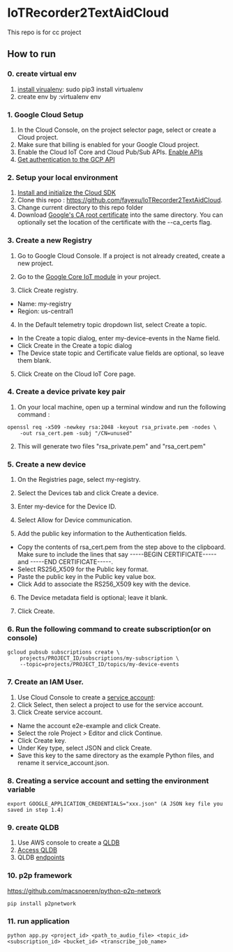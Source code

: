 # IoTRecorder2TextAidCloud
This repo is for cc project

## How to run

### 0. create virtual env
1. [install virualenv](https://virtualenv.pypa.io/en/latest/installation.html "Title"): sudo pip3 install virtualenv
2. create env by :virtualenv env

### 1. Google Cloud Setup
1. In the Cloud Console, on the project selector page, select or create a Cloud project.
2. Make sure that billing is enabled for your Google Cloud project.
3. Enable the Cloud IoT Core and Cloud Pub/Sub APIs. [Enable APIs](https://console.cloud.google.com/flows/enableapi?apiid=cloudiot.googleapis.com,pubsub&_ga=2.87379615.606901808.1589575300-1724261215.1588892683 "Title")
4. [Get authentication to the GCP API](https://cloud.google.com/docs/authentication/getting-started "Title")
### 2. Setup your local environment

1. [Install and initialize the Cloud SDK](https://cloud.google.com/sdk/docs/ "Title")
2. Clone this repo : https://github.com/fayexu/IoTRecorder2TextAidCloud. 
3. Change current directory to this repo folder
4. Download [Google's CA root certificate](https://pki.goog/roots.pem "Title") into the same directory. You can optionally set the location of the certificate with the --ca_certs flag.

### 3. Create a new Registry
1. Go to Google Cloud Console. If a project is not already created, create a new project.

2. Go to the [Google Core IoT module](https://console.cloud.google.com/iot?_ga=2.52683439.606901808.1589575300-1724261215.1588892683 "Title") in your project. 

3. Click Create registry.
* Name: my-registry
* Region: us-central1
4.  In the Default telemetry topic dropdown list, select Create a topic.
* In the Create a topic dialog, enter my-device-events in the Name field.
* Click Create in the Create a topic dialog
* The Device state topic and Certificate value fields are optional, so leave them blank.
5. Click Create on the Cloud IoT Core page.

### 4. Create a device private key pair
1. On your local machine, open up a terminal window and run the following command : 
```shell
openssl req -x509 -newkey rsa:2048 -keyout rsa_private.pem -nodes \
    -out rsa_cert.pem -subj "/CN=unused"
```

2. This will generate two files "rsa_private.pem" and "rsa_cert.pem"

### 5. Create a new device
1. On the Registries page, select my-registry.

2. Select the Devices tab and click Create a device.

3. Enter my-device for the Device ID.

4. Select Allow for Device communication.

5. Add the public key information to the Authentication fields.

* Copy the contents of rsa_cert.pem from the step above to the clipboard. Make sure to include the lines that say -----BEGIN CERTIFICATE----- and -----END CERTIFICATE-----.
* Select RS256_X509 for the Public key format.
* Paste the public key in the Public key value box.
* Click Add to associate the RS256_X509 key with the device.
6. The Device metadata field is optional; leave it blank.

7. Click Create.


### 6. Run the following command to create subscription(or on console)
```shell
gcloud pubsub subscriptions create \
    projects/PROJECT_ID/subscriptions/my-subscription \
    --topic=projects/PROJECT_ID/topics/my-device-events
```

### 7. Create an IAM User. 
1. Use Cloud Console to create a [service account](https://console.cloud.google.com/iam-admin/serviceaccounts/?_ga=2.153330239.606901808.1589575300-1724261215.1588892683 "Title"):
2. Click Select, then select a project to use for the service account.
3. Click Create service account.
- Name the account e2e-example and click Create.
- Select the role Project > Editor and click Continue.
- Click Create key.
- Under Key type, select JSON and click Create.
- Save this key to the same directory as the example Python files, and rename it service_account.json.

### 8. Creating a service account and setting the environment variable
```shell
export GOOGLE_APPLICATION_CREDENTIALS="xxx.json" (A JSON key file you saved in step 1.4)
```

### 9. create QLDB
1. Use AWS console to create a [QLDB](https://ap-southeast-1.console.aws.amazon.com/qldb/home?region=ap-southeast-1#getting-started "Title")
2. [Access QLDB](https://docs.aws.amazon.com/qldb/latest/developerguide/accessing.html "Title") 
3. QLDB [endpoints](https://docs.aws.amazon.com/general/latest/gr/qldb.html "Title")


### 10. p2p framework
https://github.com/macsnoeren/python-p2p-network
```shell
pip install p2pnetwork
```
### 11. run application
```shell
python app.py <project_id> <path_to_audio_file> <topic_id> <subscription_id> <bucket_id> <transcribe_job_name>
```
